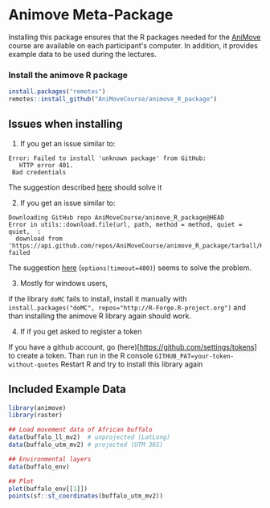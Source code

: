 # Animove Meta-Package

Installing this package ensures that the R packages needed for the [AniMove](https://www.animove.org) course are available on each participant's computer.
In addition, it provides example data to be used during the lectures.

### Install the animove R package 
```r
install.packages("remotes")
remotes::install_github("AniMoveCourse/animove_R_package")
```

## Issues when installing

1. If you get an issue similar to:
```
Error: Failed to install 'unknown package' from GitHub:
   HTTP error 401.
 Bad credentials
```
The suggestion described [here](https://stackoverflow.com/questions/70908295/failed-to-install-unknown-package-from-github) should solve it

2. If you get an issue similar to:
```
Downloading GitHub repo AniMoveCourse/animove_R_package@HEAD
Error in utils::download.file(url, path, method = method, quiet = quiet,  :
  download from 'https://api.github.com/repos/AniMoveCourse/animove_R_package/tarball/HEAD' failed
```

The suggestion [here](https://stackoverflow.com/questions/72495046/downloads-from-github-repo-in-r-keeps-failing) (`options(timeout=400)`) seems to solve the problem.

3. Mostly for windows users, 

if the library `doMC` fails to install, install it manually with `install.packages("doMC", repos="http://R-Forge.R-project.org")` and than installing the animove R library again should work.

4. If if you get asked to register a token

If you have a github account, go (here)[https://github.com/settings/tokens] to create a token.
Than run in the R console `GITHUB_PAT=your-token-without-quotes`
Restart R and try to install this library again

## Included Example Data
```r
library(animove)
library(raster)

## Load movement data of African buffalo
data(buffalo_ll_mv2)  # unprojected (LatLong)
data(buffalo_utm_mv2) # projected (UTM 36S)

## Environmental layers
data(buffalo_env)

## Plot
plot(buffalo_env[[1]])
points(sf::st_coordinates(buffalo_utm_mv2))
```


